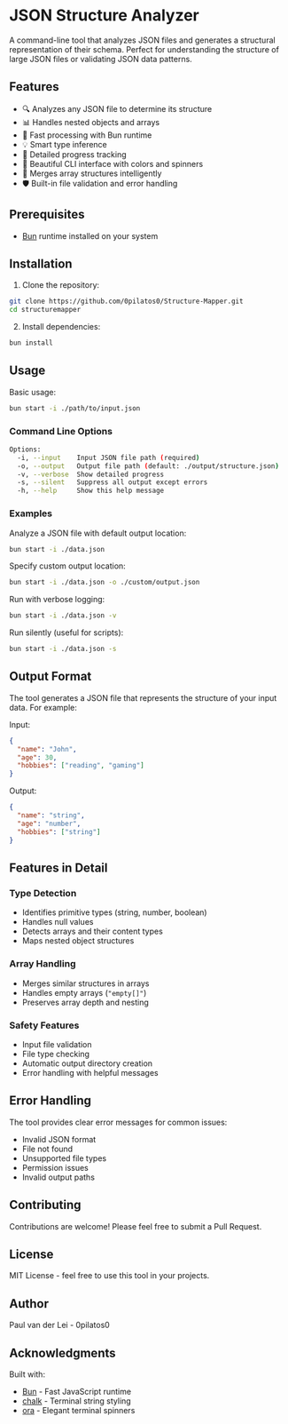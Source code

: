 # JSON Structure Analyzer

A command-line tool that analyzes JSON files and generates a structural representation of their schema. Perfect for understanding the structure of large JSON files or validating JSON data patterns.

## Features

- 🔍 Analyzes any JSON file to determine its structure
- 📊 Handles nested objects and arrays
- 🚀 Fast processing with Bun runtime
- 💡 Smart type inference
- 📝 Detailed progress tracking
- 🎨 Beautiful CLI interface with colors and spinners
- 🔄 Merges array structures intelligently
- 🛡️ Built-in file validation and error handling

## Prerequisites

- [Bun](https://bun.sh) runtime installed on your system

## Installation

1. Clone the repository:

```bash
git clone https://github.com/0pilatos0/Structure-Mapper.git
cd structuremapper
```

2. Install dependencies:

```bash
bun install
```

## Usage

Basic usage:

```bash
bun start -i ./path/to/input.json
```

### Command Line Options

```bash
Options:
  -i, --input    Input JSON file path (required)
  -o, --output   Output file path (default: ./output/structure.json)
  -v, --verbose  Show detailed progress
  -s, --silent   Suppress all output except errors
  -h, --help     Show this help message
```

### Examples

Analyze a JSON file with default output location:

```bash
bun start -i ./data.json
```

Specify custom output location:

```bash
bun start -i ./data.json -o ./custom/output.json
```

Run with verbose logging:

```bash
bun start -i ./data.json -v
```

Run silently (useful for scripts):

```bash
bun start -i ./data.json -s
```

## Output Format

The tool generates a JSON file that represents the structure of your input data. For example:

Input:

```json
{
  "name": "John",
  "age": 30,
  "hobbies": ["reading", "gaming"]
}
```

Output:

```json
{
  "name": "string",
  "age": "number",
  "hobbies": ["string"]
}
```

## Features in Detail

### Type Detection

- Identifies primitive types (string, number, boolean)
- Handles null values
- Detects arrays and their content types
- Maps nested object structures

### Array Handling

- Merges similar structures in arrays
- Handles empty arrays (`"empty[]"`)
- Preserves array depth and nesting

### Safety Features

- Input file validation
- File type checking
- Automatic output directory creation
- Error handling with helpful messages

## Error Handling

The tool provides clear error messages for common issues:

- Invalid JSON format
- File not found
- Unsupported file types
- Permission issues
- Invalid output paths

## Contributing

Contributions are welcome! Please feel free to submit a Pull Request.

## License

MIT License - feel free to use this tool in your projects.

## Author

Paul van der Lei - 0pilatos0

## Acknowledgments

Built with:

- [Bun](https://bun.sh) - Fast JavaScript runtime
- [chalk](https://github.com/chalk/chalk) - Terminal string styling
- [ora](https://github.com/sindresorhus/ora) - Elegant terminal spinners
